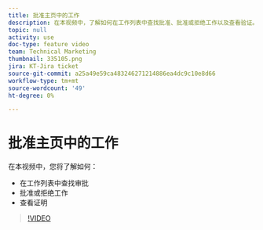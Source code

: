 ```yaml
---
title: 批准主页中的工作
description: 在本视频中，了解如何在工作列表中查找批准、批准或拒绝工作以及查看验证。
topic: null
activity: use
doc-type: feature video
team: Technical Marketing
thumbnail: 335105.png
jira: KT-Jira ticket
source-git-commit: a25a49e59ca483246271214886ea4dc9c10e8d66
workflow-type: tm+mt
source-wordcount: '49'
ht-degree: 0%

---
```


# 批准主页中的工作

在本视频中，您将了解如何：

* 在工作列表中查找审批
* 批准或拒绝工作
* 查看证明

>[!VIDEO](https://video.tv.adobe.com/v/335105/?quality=12&learn=on)
